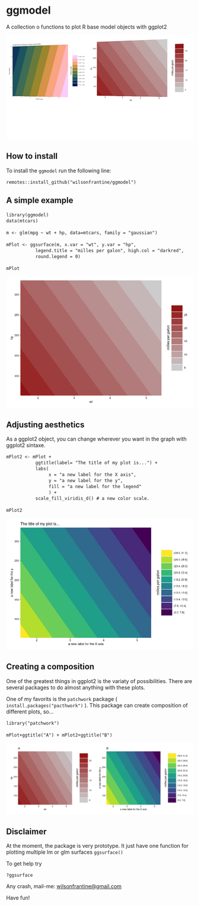 # ggmodel
A collection o functions to plot R base model objects with ggplot2

<img src="img/plot1.png" />

## How to install

To install the `ggmodel` run the following line:

```{r}
remotes::install_github("wilsonfrantine/ggmodel")
```

## A simple example

```{r}
library(ggmodel)
data(mtcars)

m <- glm(mpg ~ wt + hp, data=mtcars, family = "gaussian")

mPlot <- ggsurface(m, x.var = "wt", y.var = "hp",
           legend.title = "milles per galon", high.col = "darkred", 
           round.legend = 0)
           
mPlot
```

<img src="img/mPlot.png" />

## Adjusting aesthetics

As a ggplot2 object, you can change wherever you want in the graph with ggplot2 sintaxe.

```{r}
mPlot2 <- mPlot + 
           ggtitle(label= "The title of my plot is...") + 
           labs( 
                x = "a new label for the X axis",
                y = "a new label for the y", 
                fill = "a new label for the legend"
                ) +
           scale_fill_viridis_d() # a new color scale.

mPlot2
```

<img src="img/mPlot2.png" />

## Creating a composition

One of the greatest things in ggplot2 is the variaty of possibilities.
There are several packages to do almost anything with these plots.

One of my favorits is the `patchwork` package ( `install.packages("pacthwork")` ).
This package can create composition of different plots, so...

```{r}
library("patchwork")

mPlot+ggtitle("A") + mPlot2+ggtitle("B")

```
<img src="img/comp.png" />

## Disclaimer

At the moment, the package is very prototype.
It just have one function for plotting multiple lm or glm surfaces
`ggsurface()`

To get help try

```{r}
?ggsurface
```
Any crash, mail-me: wilsonfrantine@gmail.com

Have fun!
